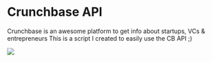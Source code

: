 # Crunchbase API 
Crunchbase is an awesome platform to get info about startups, VCs & entrepreneurs 
This is a script I created to easily use the CB API ;)

![](https://i.pinimg.com/564x/ab/2c/44/ab2c448be24c5880645b8cf0a792c429.jpg)

